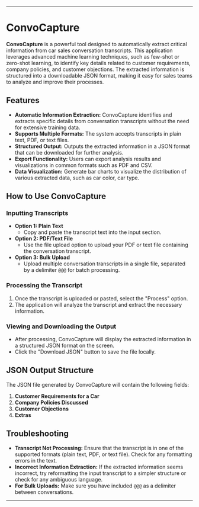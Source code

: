 
---

# ConvoCapture

**ConvoCapture** is a powerful tool designed to automatically extract critical information from car sales conversation transcripts. This application leverages advanced machine learning techniques, such as few-shot or zero-shot learning, to identify key details related to customer requirements, company policies, and customer objections. The extracted information is structured into a downloadable JSON format, making it easy for sales teams to analyze and improve their processes.

## Features

- **Automatic Information Extraction:** ConvoCapture identifies and extracts specific details from conversation transcripts without the need for extensive training data.
- **Supports Multiple Formats:** The system accepts transcripts in plain text, PDF, or text files.
- **Structured Output:** Outputs the extracted information in a JSON format that can be downloaded for further analysis.
- **Export Functionality:** Users can export analysis results and visualizations in common formats such as PDF and CSV.
- **Data Visualization:** Generate bar charts to visualize the distribution of various extracted data, such as car color, car type.

## How to Use ConvoCapture

### Inputting Transcripts

- **Option 1: Plain Text**
  - Copy and paste the transcript text into the input section.
- **Option 2: PDF/Text File**
  - Use the file upload option to upload your PDF or text file containing the conversation transcript.
- **Option 3: Bulk Upload**
  - Upload multiple conversation transcripts in a single file, separated by a delimiter `@@@` for batch processing.

### Processing the Transcript

1. Once the transcript is uploaded or pasted, select the "Process" option.
2. The application will analyze the transcript and extract the necessary information.

### Viewing and Downloading the Output

- After processing, ConvoCapture will display the extracted information in a structured JSON format on the screen.
- Click the "Download JSON" button to save the file locally.

## JSON Output Structure

The JSON file generated by ConvoCapture will contain the following fields:

1. **Customer Requirements for a Car**
2. **Company Policies Discussed**
3. **Customer Objections**
4. **Extras**

## Troubleshooting

- **Transcript Not Processing:** Ensure that the transcript is in one of the supported formats (plain text, PDF, or text file). Check for any formatting errors in the text.
- **Incorrect Information Extraction:** If the extracted information seems incorrect, try reformatting the input transcript to a simpler structure or check for any ambiguous language.
- **For Bulk Uploads:** Make sure you have included `@@@` as a delimiter between conversations.

---